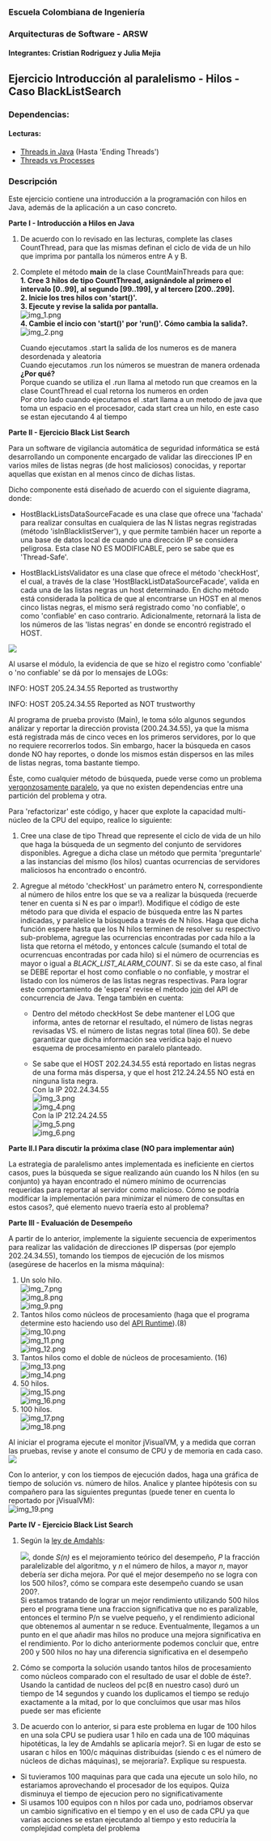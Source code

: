 
### Escuela Colombiana de Ingeniería
### Arquitecturas de Software - ARSW
#### Integrantes: Cristian Rodriguez y Julia Mejia
## Ejercicio Introducción al paralelismo - Hilos - Caso BlackListSearch


### Dependencias:
####   Lecturas:
*  [Threads in Java](http://beginnersbook.com/2013/03/java-threads/)  (Hasta 'Ending Threads')
*  [Threads vs Processes]( http://cs-fundamentals.com/tech-interview/java/differences-between-thread-and-process-in-java.php)

### Descripción
  Este ejercicio contiene una introducción a la programación con hilos en Java, además de la aplicación a un caso concreto.
  

**Parte I - Introducción a Hilos en Java**

1. De acuerdo con lo revisado en las lecturas, complete las clases CountThread, para que las mismas definan el ciclo de vida de un hilo que imprima por pantalla los números entre A y B.
2. Complete el método __main__ de la clase CountMainThreads para que:  
	**1. Cree 3 hilos de tipo CountThread, asignándole al primero el intervalo [0..99], al segundo [99..199], y al tercero [200..299].**  
	**2. Inicie los tres hilos con 'start()'.**  
	**3. Ejecute y revise la salida por pantalla.**    
   ![img_1.png](img/img_1.png)  
	**4. Cambie el incio con 'start()' por 'run()'. Cómo cambia la salida?.**  
   ![img_2.png](img/img_2.png)  
   
   Cuando ejecutamos .start la salida de los numeros es de manera desordenada y aleatoria  
   Cuando ejecutamos .run los números se muestran de manera ordenada  
   **¿Por qué?**  
	Porque cuando se utiliza el .run llama al metodo run que creamos en la clase CountThread el cual retorna los numeros en orden  
	Por otro lado cuando ejecutamos el .start llama a un metodo de java que toma un espacio en el procesador, cada start crea un hilo, en este caso se estan ejecutando 4 al tiempo  

  **Parte II - Ejercicio Black List Search**


Para un software de vigilancia automática de seguridad informática se está desarrollando un componente encargado de validar las direcciones IP en varios miles de listas negras (de host maliciosos) conocidas, y reportar aquellas que existan en al menos cinco de dichas listas. 

Dicho componente está diseñado de acuerdo con el siguiente diagrama, donde:

- HostBlackListsDataSourceFacade es una clase que ofrece una 'fachada' para realizar consultas en cualquiera de las N listas negras registradas (método 'isInBlacklistServer'), y que permite también hacer un reporte a una base de datos local de cuando una dirección IP se considera peligrosa. Esta clase NO ES MODIFICABLE, pero se sabe que es 'Thread-Safe'.

- HostBlackListsValidator es una clase que ofrece el método 'checkHost', el cual, a través de la clase 'HostBlackListDataSourceFacade', valida en cada una de las listas negras un host determinado. En dicho método está considerada la política de que al encontrarse un HOST en al menos cinco listas negras, el mismo será registrado como 'no confiable', o como 'confiable' en caso contrario. Adicionalmente, retornará la lista de los números de las 'listas negras' en donde se encontró registrado el HOST.

![](img/Model.png)

Al usarse el módulo, la evidencia de que se hizo el registro como 'confiable' o 'no confiable' se dá por lo mensajes de LOGs:

INFO: HOST 205.24.34.55 Reported as trustworthy

INFO: HOST 205.24.34.55 Reported as NOT trustworthy


Al programa de prueba provisto (Main), le toma sólo algunos segundos análizar y reportar la dirección provista (200.24.34.55), ya que la misma está registrada más de cinco veces en los primeros servidores, por lo que no requiere recorrerlos todos. Sin embargo, hacer la búsqueda en casos donde NO hay reportes, o donde los mismos están dispersos en las miles de listas negras, toma bastante tiempo.

Éste, como cualquier método de búsqueda, puede verse como un problema [vergonzosamente paralelo](https://en.wikipedia.org/wiki/Embarrassingly_parallel), ya que no existen dependencias entre una partición del problema y otra.

Para 'refactorizar' este código, y hacer que explote la capacidad multi-núcleo de la CPU del equipo, realice lo siguiente:

1. Cree una clase de tipo Thread que represente el ciclo de vida de un hilo que haga la búsqueda de un segmento del conjunto de servidores disponibles. Agregue a dicha clase un método que permita 'preguntarle' a las instancias del mismo (los hilos) cuantas ocurrencias de servidores maliciosos ha encontrado o encontró.

2. Agregue al método 'checkHost' un parámetro entero N, correspondiente al número de hilos entre los que se va a realizar la búsqueda (recuerde tener en cuenta si N es par o impar!). Modifique el código de este método para que divida el espacio de búsqueda entre las N partes indicadas, y paralelice la búsqueda a través de N hilos. Haga que dicha función espere hasta que los N hilos terminen de resolver su respectivo sub-problema, agregue las ocurrencias encontradas por cada hilo a la lista que retorna el método, y entonces calcule (sumando el total de ocurrencuas encontradas por cada hilo) si el número de ocurrencias es mayor o igual a _BLACK_LIST_ALARM_COUNT_. Si se da este caso, al final se DEBE reportar el host como confiable o no confiable, y mostrar el listado con los números de las listas negras respectivas. Para lograr este comportamiento de 'espera' revise el método [join](https://docs.oracle.com/javase/tutorial/essential/concurrency/join.html) del API de concurrencia de Java. Tenga también en cuenta:

	* Dentro del método checkHost Se debe mantener el LOG que informa, antes de retornar el resultado, el número de listas negras revisadas VS. el número de listas negras total (línea 60). Se debe garantizar que dicha información sea verídica bajo el nuevo esquema de procesamiento en paralelo planteado.

	* Se sabe que el HOST 202.24.34.55 está reportado en listas negras de una forma más dispersa, y que el host 212.24.24.55 NO está en ninguna lista negra.  
   Con la IP 202.24.34.55  
   ![img_3.png](img/img_3.png)  
   ![img_4.png](img/img_4.png)  
   Con la IP 212.24.24.55  
   ![img_5.png](img/img_5.png)  
   ![img_6.png](img/img_6.png)
   


**Parte II.I Para discutir la próxima clase (NO para implementar aún)**

La estrategia de paralelismo antes implementada es ineficiente en ciertos casos, pues la búsqueda se sigue realizando aún cuando los N hilos (en su conjunto) ya hayan encontrado el número mínimo de ocurrencias requeridas para reportar al servidor como malicioso. Cómo se podría modificar la implementación para minimizar el número de consultas en estos casos?, qué elemento nuevo traería esto al problema?

**Parte III - Evaluación de Desempeño**

A partir de lo anterior, implemente la siguiente secuencia de experimentos para realizar las validación de direcciones IP dispersas (por ejemplo 202.24.34.55), tomando los tiempos de ejecución de los mismos (asegúrese de hacerlos en la misma máquina):

1. Un solo hilo.  
![img_7.png](img/img_7.png)  
![img_8.png](img/img_8.png)  
![img_9.png](img/img_9.png)   
2. Tantos hilos como núcleos de procesamiento (haga que el programa determine esto haciendo uso del [API Runtime](https://docs.oracle.com/javase/7/docs/api/java/lang/Runtime.html)).(8)  
![img_10.png](img/img_10.png)  
![img_11.png](img/img_11.png)  
![img_12.png](img/img_12.png)   
3. Tantos hilos como el doble de núcleos de procesamiento. (16)    
![img_13.png](img/img_13.png)  
![img_14.png](img/img_14.png)   
4. 50 hilos.  
![img_15.png](img/img_15.png)  
![img_16.png](img/img_16.png)  
5. 100 hilos.  
![img_17.png](img/img_17.png)  
![img_18.png](img/img_18.png)   

Al iniciar el programa ejecute el monitor jVisualVM, y a medida que corran las pruebas, revise y anote el consumo de CPU y de memoria en cada caso. ![](img/jvisualvm.png)

Con lo anterior, y con los tiempos de ejecución dados, haga una gráfica de tiempo de solución vs. número de hilos. Analice y plantee hipótesis con su compañero para las siguientes preguntas (puede tener en cuenta lo reportado por jVisualVM):  
![img_19.png](img/img_19.png)  

**Parte IV - Ejercicio Black List Search**

1. Según la [ley de Amdahls](https://www.pugetsystems.com/labs/articles/Estimating-CPU-Performance-using-Amdahls-Law-619/#WhatisAmdahlsLaw?):

	![](img/ahmdahls.png), donde _S(n)_ es el mejoramiento teórico del desempeño, _P_ la fracción paralelizable del algoritmo, y _n_ el número de hilos, a mayor _n_, mayor debería ser dicha mejora. Por qué el mejor desempeño no se logra con los 500 hilos?, cómo se compara este desempeño cuando se usan 200?.  
Si estamos tratando de lograr un mejor rendimiento utilizando 500 hilos pero el programa tiene una fraccion significativa que no es paralizable, entonces el termino P/n se vuelve pequeño, y el rendimiento adicional que obtenemos al aumentar n se reduce. Eventualmente, llegamos a un punto en el que añadir mas hilos no produce una mejora significativa en el rendimiento.
Por lo dicho anteriormente podemos concluir que, entre 200 y 500 hilos no hay una diferencia significativa en el desempeño

2. Cómo se comporta la solución usando tantos hilos de procesamiento como núcleos comparado con el resultado de usar el doble de éste?.
   Usando la cantidad de nucleos del pc(8 en nuestro caso) duró un tiempo de 14 segundos y cuando los duplicamos el tiempo se redujo exactamente a la mitad, por lo que concluimos que usar mas hilos puede ser mas eficiente

3. De acuerdo con lo anterior, si para este problema en lugar de 100 hilos en una sola CPU se pudiera usar 1 hilo en cada una de 100 máquinas hipotéticas, la ley de Amdahls se aplicaría mejor?. Si en lugar de esto se usaran c hilos en 100/c máquinas distribuidas (siendo c es el número de núcleos de dichas máquinas), se mejoraría?. Explique su respuesta.
* Si tuvieramos 100 maquinas para que cada una ejecute un solo hilo, no estariamos aprovechando el procesador de los equipos. Quiza disminuya el tiempo de ejecucion pero no significativamente
* Si usamos 100 equipos con n hilos por cada uno, podriamos observar un cambio significativo en el tiempo y en el uso de cada CPU ya que varias acciones se estan ejecutando al tiempo y esto reduciría la complejidad completa del problema 




